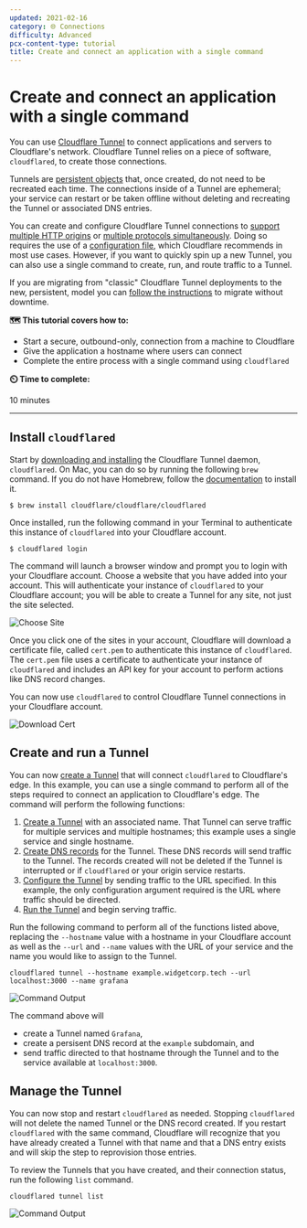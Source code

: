 ```yaml
---
updated: 2021-02-16
category: 🌐 Connections
difficulty: Advanced
pcx-content-type: tutorial
title: Create and connect an application with a single command
---
```


# Create and connect an application with a single command

You can use [Cloudflare Tunnel](/cloudflare-one/connections/connect-apps/) to connect applications and servers to Cloudflare's network. Cloudflare Tunnel relies on a piece of software, `cloudflared`, to create those connections.

Tunnels are [persistent objects](https://blog.cloudflare.com/argo-tunnels-that-live-forever/) that, once created, do not need to be recreated each time. The connections inside of a Tunnel are ephemeral; your service can restart or be taken offline without deleting and recreating the Tunnel or associated DNS entries.

You can create and configure Cloudflare Tunnel connections to [support multiple HTTP origins](/cloudflare-one/tutorials/multi-origin/) or [multiple protocols simultaneously](/cloudflare-one/tutorials/gitlab/). Doing so requires the use of a [configuration file](/cloudflare-one/connections/connect-apps/configuration/config/), which Cloudflare recommends in most use cases. However, if you want to quickly spin up a new Tunnel, you can also use a single command to create, run, and route traffic to a Tunnel.

<Aside>

If you are migrating from "classic" Cloudflare Tunnel deployments to the new, persistent, model you can [follow the instructions](/cloudflare-one/tutorials/migrate-lb-tunnel/) to migrate without downtime.

</Aside>

**🗺️ This tutorial covers how to:**

*   Start a secure, outbound-only, connection from a machine to Cloudflare
*   Give the application a hostname where users can connect
*   Complete the entire process with a single command using `cloudflared`

**⏲️ Time to complete:**

10 minutes

***

## Install `cloudflared`

Start by [downloading and installing](/cloudflare-one/connections/connect-apps/install-and-setup/) the Cloudflare Tunnel daemon, `cloudflared`. On Mac, you can do so by running the following `brew` command. If you do not have Homebrew, follow the [documentation](https://docs.brew.sh/Installation) to install it.

`$ brew install cloudflare/cloudflare/cloudflared`

Once installed, run the following command in your Terminal to authenticate this instance of `cloudflared` into your Cloudflare account.

`$ cloudflared login`

The command will launch a browser window and prompt you to login with your Cloudflare account. Choose a website that you have added into your account. This will authenticate your instance of `cloudflared` to your Cloudflare account; you will be able to create a Tunnel for any site, not just the site selected.

![Choose Site](/cloudflare-one/static/secure-origin-connections/share-new-site/pick-site.png)

Once you click one of the sites in your account, Cloudflare will download a certificate file, called `cert.pem` to authenticate this instance of `cloudflared`. The `cert.pem` file uses a certificate to authenticate your instance of `cloudflared` and includes an API key for your account to perform actions like DNS record changes.

You can now use `cloudflared` to control Cloudflare Tunnel connections in your Cloudflare account.

![Download Cert](/cloudflare-one/static/secure-origin-connections/share-new-site/cert-download.png)

## Create and run a Tunnel

You can now [create a Tunnel](/cloudflare-one/connections/connect-apps/create-tunnel/) that will connect `cloudflared` to Cloudflare's edge. In this example, you can use a single command to perform all of the steps required to connect an application to Cloudflare's edge. The command will perform the following functions:

1.  [Create a Tunnel](/cloudflare-one/connections/connect-apps/create-tunnel/) with an associated name. That Tunnel can serve traffic for multiple services and multiple hostnames; this example uses a single service and single hostname.
2.  [Create DNS records](/cloudflare-one/connections/connect-apps/routing-to-tunnel/) for the Tunnel. These DNS records will send traffic to the Tunnel. The records created will not be deleted if the Tunnel is interrupted or if `cloudflared` or your origin service restarts.
3.  [Configure the Tunnel](/cloudflare-one/connections/connect-apps/configuration/) by sending traffic to the URL specified. In this example, the only configuration argument required is the URL where traffic should be directed.
4.  [Run the Tunnel](/cloudflare-one/connections/connect-apps/run-tunnel/) and begin serving traffic.

Run the following command to perform all of the functions listed above, replacing the `--hostname` value with a hostname in your Cloudflare account as well as the `--url` and `--name` values with the URL of your service and the name you would like to assign to the Tunnel.

`cloudflared tunnel --hostname example.widgetcorp.tech --url localhost:3000 --name grafana`

![Command Output](/cloudflare-one/static/secure-origin-connections/single-command/command-output.png)

The command above will

*   create a Tunnel named `Grafana`,
*   create a persisent DNS record at the `example` subdomain, and
*   send traffic directed to that hostname through the Tunnel and to the service available at `localhost:3000`.

## Manage the Tunnel

You can now stop and restart `cloudflared` as needed. Stopping `cloudflared` will not delete the named Tunnel or the DNS record created. If you restart `cloudflared` with the same command, Cloudflare will recognize that you have already created a Tunnel with that name and that a DNS entry exists and will skip the step to reprovision those entries.

To review the Tunnels that you have created, and their connection status, run the following `list` command.

`cloudflared tunnel list`

![Command Output](/cloudflare-one/static/secure-origin-connections/single-command/command-output.png)
